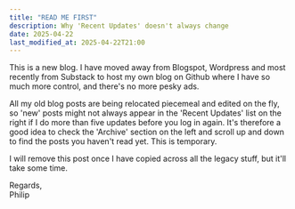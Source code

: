 ```yaml
---
title: "READ ME FIRST"
description: Why 'Recent Updates' doesn't always change
date: 2025-04-22
last_modified_at: 2025-04-22T21:00
---
```


This is a new blog. I have moved away from Blogspot, Wordpress and most recently from Substack to host my own blog on Github where I have so much more control, and there's no more pesky ads.

All my old blog posts are being relocated piecemeal and edited on the fly, so 'new' posts might not always appear in the 'Recent Updates' list on the right if I do more than five updates before you log in again. It's therefore a good idea to check the 'Archive' section on the left and scroll up and down to find the posts you haven't read yet. This is temporary.

I will remove this post once I have copied across all the legacy stuff, but it'll take some time.

Regards,  
Philip
